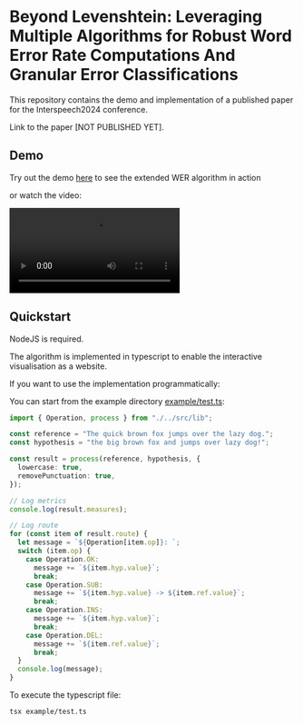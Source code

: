 # Beyond Levenshtein: Leveraging Multiple Algorithms for Robust Word Error Rate Computations And Granular Error Classifications

This repository contains the demo and implementation of a published paper for the Interspeech2024 conference.

Link to the paper [NOT PUBLISHED YET].

## Demo

Try out the demo [here](https://shuffle-project.github.io/beyond-levenshtein/) to see the extended WER algorithm in action

or watch the video:

<video src="demo-video.mp4" controls="true" autplay="false" alt="Demo Video of the web application to test the extended Word Error Rate computation"></video>

## Quickstart

NodeJS is required.

The algorithm is implemented in typescript to enable the interactive visualisation as a website.

If you want to use the implementation programmatically:

You can start from the example directory [example/test.ts](example/test.ts):

```typescript
import { Operation, process } from "./../src/lib";

const reference = "The quick brown fox jumps over the lazy dog.";
const hypothesis = "the big brown fox and jumps over lazy dog!";

const result = process(reference, hypothesis, {
  lowercase: true,
  removePunctuation: true,
});

// Log metrics
console.log(result.measures);

// Log route
for (const item of result.route) {
  let message = `${Operation[item.op]}: `;
  switch (item.op) {
    case Operation.OK:
      message += `${item.hyp.value}`;
      break;
    case Operation.SUB:
      message += `${item.hyp.value} -> ${item.ref.value}`;
      break;
    case Operation.INS:
      message += `${item.hyp.value}`;
      break;
    case Operation.DEL:
      message += `${item.ref.value}`;
      break;
  }
  console.log(message);
}
```

To execute the typescript file:

```bash
tsx example/test.ts
```
